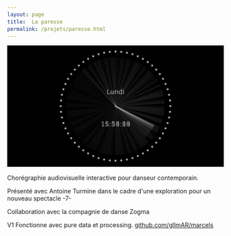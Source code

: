 ```yaml
---
layout: page
title:  La paresse
permalink: /projets/paresse.html
---
```

![paresse](../../assets/img/img_paresse_01.jpg)

Chorégraphie audiovisuelle interactive pour danseur contemporain.

Présenté avec Antoine Turmine dans le cadre d'une exploration pour un nouveau spectacle -7-

Collaboration avec la compagnie de danse Zogma

V1 Fonctionne avec pure data et processing.
[github.com/gllmAR/marcels](https://github.com/gllmAR/aClock)
